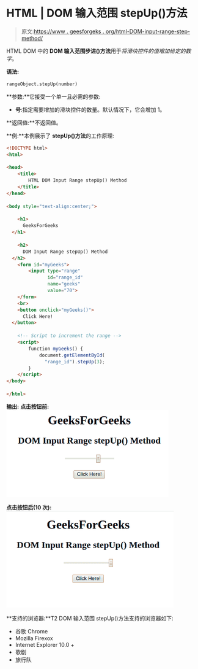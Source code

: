 # HTML | DOM 输入范围 stepUp()方法

> 原文:[https://www . geesforgeks . org/html-DOM-input-range-step-method/](https://www.geeksforgeeks.org/html-dom-input-range-stepup-method/)

HTML DOM 中的 **DOM 输入范围步进()方法**用于*将滑块控件的值增加给定的数字*。

**语法:**

```html
rangeObject.stepUp(number)
```

**参数:**它接受一个单一且必需的参数:

*   **号**:指定需要增加的滑块控件的数量。默认情况下，它会增加 1。

**返回值:**不返回值。

**例:**本例展示了 **stepUp()方法**的工作原理:

```html
<!DOCTYPE html>
<html>

<head>
    <title>
        HTML DOM Input Range stepUp() Method
    </title>
</head>

<body style="text-align:center;">

    <h1>
      GeeksForGeeks
  </h1>

    <h2>
      DOM Input Range stepUp() Method
  </h2>
    <form id="myGeeks">
        <input type="range" 
               id="range_id"
               name="geeks" 
               value="70">
    </form>
    <br>
    <button onclick="myGeeks()">
      Click Here!
  </button>

    <!-- Script to increment the range -->
    <script>
        function myGeeks() {
            document.getElementById(
              "range_id").stepUp(3);
        }
    </script>
</body>

</html>
```

**输出:**
**点击按钮前:**
![](img/cfc6fa49ea976ea6e01191fe62aabfa0.png)

**点击按钮后(10 次):**
![](img/be3432eba78fad0bdfe3442b1c7cdc45.png)

**支持的浏览器:**T2 DOM 输入范围 stepUp()方法支持的浏览器如下:

*   谷歌 Chrome
*   Mozilla Firexox
*   Internet Explorer 10.0 +
*   歌剧
*   旅行队
